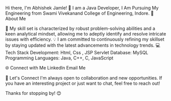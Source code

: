 Hi there, I'm Abhishek Jamle! 👋
I am a Java Developer, I Am Pursuing My Engineering from Swami Vivekanand College of Engineering, Indore.
🚀 About Me

🌱 My skill set is characterized by robust problem-solving abilities and a keen analytical mindset, allowing me to adeptly identify and resolve intricate issues with efficiency.
💡 I am committed to continuously refining my skillset by staying updated with the latest advancements in technology trends.
💻 Tech Stack
Development:  Html, Css , JSP Servlet
Database: MySQL
Programming Languages: Java, C++, C, JavaScript

🌐 Connect with Me
LinkedIn Email Me



🤝 Let's Connect
I'm always open to collaboration and new opportunities. If you have an interesting project or just want to chat, feel free to reach out!

Thanks for stopping by! 😊
